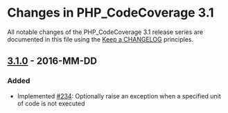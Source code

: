# Changes in PHP_CodeCoverage 3.1

All notable changes of the PHP_CodeCoverage 3.1 release series are documented in this file using the [Keep a CHANGELOG](http://keepachangelog.com/) principles.

## [3.1.0] - 2016-MM-DD

### Added

* Implemented [#234](https://github.com/sebastianbergmann/php-code-coverage/issues/234): Optionally raise an exception when a specified unit of code is not executed

[3.1.0]: https://github.com/sebastianbergmann/php-code-coverage/compare/3.0...3.1.0

